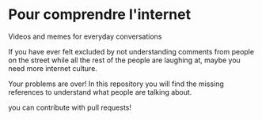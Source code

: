 # Pour comprendre l'internet
Videos and memes for everyday conversations

If you have ever felt excluded by not understanding comments from people on the street while all the rest of the people are laughing at, maybe you need more internet culture.

Your problems are over! In this repository you will find the missing references to understand what people are talking about.

you can contribute with pull requests!
